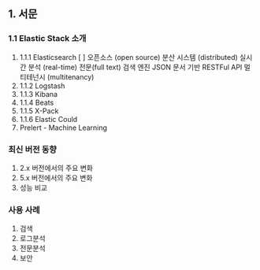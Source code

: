 ## 1. 서문

### 1.1 Elastic Stack 소개

1. 1.1.1 Elasticsearch [ ]
  오픈소스 (open source)
  분산 시스템 (distributed)
  실시간 분석 (real-time)
  전문(full text) 검색 엔진
  JSON 문서 기반
  RESTFul API
  멀티테넌시 (multitenancy) 
2. 1.1.2 Logstash
3. 1.1.3 Kibana
4. 1.1.4 Beats
5. 1.1.5 X-Pack
6. 1.1.6 Elastic Could
7. Prelert - Machine Learning

### 최신 버전 동향

1. 2.x 버전에서의 주요 변화
2. 5.x 버전에서의 주요 변화
3. 성능 비교

### 사용 사례
  1. 검색
  2. 로그분석
  3. 전문분석
  4. 보안